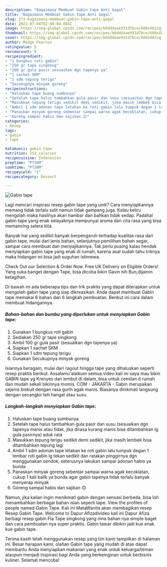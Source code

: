 ```yaml
---
description: "Bagaimana Membuat Gabin tape Anti Gagal"
title: "Bagaimana Membuat Gabin tape Anti Gagal"
slug: 273-bagaimana-membuat-gabin-tape-anti-gagal
date: 2021-07-04T02:49:04.884Z
image: https://img-global.cpcdn.com/recipes/b6dddaae931d7bce/680x482cq70/gabin-tape-foto-resep-utama.jpg
thumbnail: https://img-global.cpcdn.com/recipes/b6dddaae931d7bce/680x482cq70/gabin-tape-foto-resep-utama.jpg
cover: https://img-global.cpcdn.com/recipes/b6dddaae931d7bce/680x482cq70/gabin-tape-foto-resep-utama.jpg
author: Madge Pearson
ratingvalue: 5
reviewcount: 9
recipeingredient:
- "1 bungkus roti gabin"
- "250 gr tape singkong"
- "100 gr gula pasir sesuaikan dgn tapenya ya"
- "1 sachet SKM"
- "1 sdm tepung terigu"
- "Secukupnya minyak goreng"
recipeinstructions:
- "Haluskan tape buang sumbunya"
- "Setelah tape halus tambahkan gula pasir dan susu (sesuaikan dgn tapenya manis atau tidak, jika dirasa kurang manis bisa ditambahkan lg gula pasirnya) aduk rata"
- "Masukkan tepung terigu sedikit demi sedikit, jika masih lembek bisa ditambahkan tepung lagi"
- "Ambil 1 sdm adonan tape letakan ke roti gabin lalu tumpuk degan 1 lembar roti gabin lg tekan sedikit dan ratakan pinggirnya dgn menggunakan sendok, seterusnya lakukan sampai adonan habis ya bunda"
- "Panaskan minyak goreng sebentar sampai warna agak kecoklatan, cukup 1 kali balik ya bunda agar gabin tapenya tidak terlalu banyak menyerap minyak"
- "Goreng sampai habis dan sajikan 😊"
categories:
- Resep
tags:
- gabin
- tape

katakunci: gabin tape 
nutrition: 251 calories
recipecuisine: Indonesian
preptime: "PT16M"
cooktime: "PT30M"
recipeyield: "1"
recipecategory: Dessert

---
```



![Gabin tape](https://img-global.cpcdn.com/recipes/b6dddaae931d7bce/680x482cq70/gabin-tape-foto-resep-utama.jpg)

Lagi mencari inspirasi resep gabin tape yang unik? Cara menyiapkannya memang tidak terlalu sulit namun tidak gampang juga. Kalau keliru mengolah maka hasilnya akan hambar dan bahkan tidak sedap. Padahal gabin tape yang enak selayaknya mempunyai aroma dan cita rasa yang bisa memancing selera kita.

Banyak hal yang sedikit banyak berpengaruh terhadap kualitas rasa dari gabin tape, mulai dari jenis bahan, selanjutnya pemilihan bahan segar, sampai cara membuat dan menyajikannya. Tak perlu pusing kalau hendak menyiapkan gabin tape yang enak di rumah, karena asal sudah tahu triknya maka hidangan ini bisa jadi suguhan istimewa.

Check Out our Selection &amp; Order Now. Free UK Delivery on Eligible Orders! Yang suka banget dengan Tape, bisa dicoba bikin Gavin nih Bun,dijamin ketagihan.


Di bawah ini ada beberapa tips dan trik praktis yang dapat diterapkan untuk mengolah gabin tape yang siap dikreasikan. Anda dapat membuat Gabin tape memakai 6 bahan dan 6 langkah pembuatan. Berikut ini cara dalam membuat hidangannya.

<!--inarticleads1-->

##### Bahan-bahan dan bumbu yang diperlukan untuk menyiapkan Gabin tape:

1. Gunakan 1 bungkus roti gabin
1. Sediakan 250 gr tape singkong
1. Ambil 100 gr gula pasir (sesuaikan dgn tapenya ya)
1. Siapkan 1 sachet SKM
1. Siapkan 1 sdm tepung terigu
1. Gunakan Secukupnya minyak goreng


Isiannya beragam, mulai dari ragout hingga tape yang dihaluskan seperti resep praktis berikut. Assalamu&#39;alaikum semua.video kali ini saya mau bikin GABIN tape yg Krenyes dan lembut di dalam, bisa untuk cemilan d rumah dan mudah sekali bikinnya momis. COM - JAKARTA - Gabin merupakan sejenis biskuit dengan rasa gurih agak manis. Biasanya dinikmati langsung dengan secangkir teh hangat atau susu. 

<!--inarticleads2-->

##### Langkah-langkah menyiapkan Gabin tape:

1. Haluskan tape buang sumbunya
1. Setelah tape halus tambahkan gula pasir dan susu (sesuaikan dgn tapenya manis atau tidak, jika dirasa kurang manis bisa ditambahkan lg gula pasirnya) aduk rata
1. Masukkan tepung terigu sedikit demi sedikit, jika masih lembek bisa ditambahkan tepung lagi
1. Ambil 1 sdm adonan tape letakan ke roti gabin lalu tumpuk degan 1 lembar roti gabin lg tekan sedikit dan ratakan pinggirnya dgn menggunakan sendok, seterusnya lakukan sampai adonan habis ya bunda
1. Panaskan minyak goreng sebentar sampai warna agak kecoklatan, cukup 1 kali balik ya bunda agar gabin tapenya tidak terlalu banyak menyerap minyak
1. Goreng sampai habis dan sajikan 😊


Namun, jika kalian ingin menikmati gabin dengan sensasi berbeda, bisa loh menambahkan berbagai bahan isian seperti tape. View the profiles of people named Gabin Tape. Kali ini MataWanita akan membagikan resep Resep Gabin Tape. Welcome to Dapur Afizadivideo kali ini Dapur Afiza berbagi resep gabin Fla Tape singkong yang mna bahan nya simple baget dan cara pembuatan nya super praktis. Gabin tawar dibikin jadi kue enak kue gabin tape. 

Terima kasih telah menggunakan resep yang tim kami tampilkan di halaman ini. Besar harapan kami, olahan Gabin tape yang mudah di atas dapat membantu Anda menyiapkan makanan yang enak untuk keluarga/teman ataupun menjadi inspirasi bagi Anda yang berkeinginan untuk berbisnis kuliner. Selamat mencoba!
